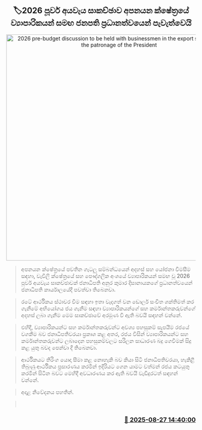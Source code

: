 <p align='center'><b><h2 align='center' title='2026 pre-budget discussion to be held with businessmen in the export sector under the patronage of the President'>🏷2026 පූර්ව අයවැය සාකච්ඡාව අපනයන ක්ෂේත්‍රයේ ව්‍යාපාරිකයන් සමඟ ජනපති ප්‍රධානත්වයෙන් පැවැත්වෙයි</h2></b></p>
<p align='center'><img src='https://helakuru.sgp1.cdn.digitaloceanspaces.com/esana/images/lib/anura-iov.jpg' width='600' alt='2026 pre-budget discussion to be held with businessmen in the export sector under the patronage of the President'></p>

> අපනයන ක්ෂේත්‍රයේ පවතින ගැටලු සම්බන්ධයෙන් අදහස් සහ යෝජනා විමසීම සඳහා, වැවිලි ක්ෂේත්‍රයේ සහ පෞද්ගලික අංශයේ ව්‍යාපාරිකයන් සමඟ වූ 2026 පූර්ව අයවැය සාකච්ඡාවක් ජනාධිපති අනුර කුමාර දිසානායකගේ ප්‍රධානත්වයෙන් ජනාධිපති කාර්යාලයේදී පවත්වා තිබෙනවා.

> රටේ ආර්ථිකය ස්ථාවර වීම සඳහා ඉතා වැදගත් වන ඩොලර් සංචිත ශක්තිමත් කර ගැනීමේ අභියෝගය ජය ගැනීම සඳහා ව්‍යාපාරිකයන්ගේ සහ කර්මාන්තකරුවන්ගේ අදහස් ලබා ගැනීම මෙම සාකච්ඡාවේ අරමුණ වී ඇති බවයි සඳහන් වන්නේ.

> එහිදී, ව්‍යාපාරිකයන්ට සහ කර්මාන්තකරුවන්ට අවශ්‍ය පහසුකම් සැපයීම රජයේ වගකීම බව ජනාධිපතිවරයා ප්‍රකාශ කළ අතර, රජය විසින් ව්‍යාපාරිකයන්ට සහ කර්මාන්තකරුවන්ට ලබාදෙන පහසුකම්වලට සරිලන සාධාරණ බදු ගෙවීමක් සිදු කළ යුතු බවද පෙන්වා දී තිබෙනවා.

> ආර්ථිකයට තිරිංග යොදා සීමා කළ නොහැකි බව කියා සිටි ජනාධිපතිවරයා, හැකිළී තිබුණු ආර්ථිකය ප්‍රසාරණය කරමින් ඉදිරියට ගෙන යාමට වත්මන් රජය කටයුතු කරමින් සිටින බවට මෙහිදී අවධාරණය කර ඇති බවයි වැඩිදුරටත් සඳහන් වන්නේ.

> අදාළ නිවේදනය පහතින්.

>  



<h3 align='right'><a href='https://www.helakuru.lk/esana/p/113116/'>📅 2025-08-27 14:40:00</a></h3>
